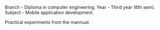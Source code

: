 Branch - Diploma in computer engineering.
Year - Third year (6th sem).
Subject - Mobile application development.

Practical experiments from the mannual.
